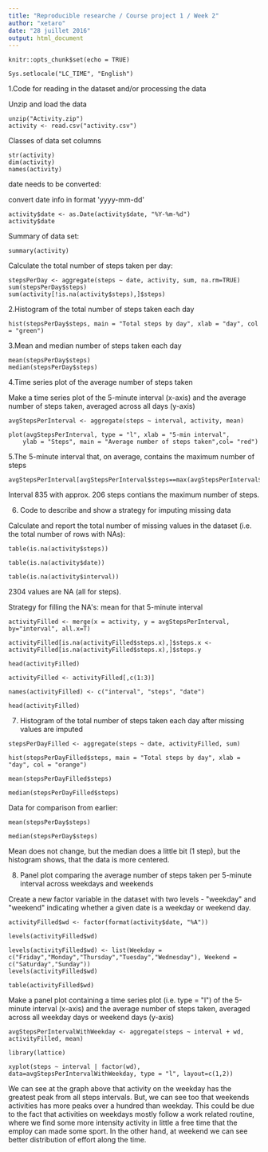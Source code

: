 ```yaml
---
title: "Reproducible researche / Course project 1 / Week 2"
author: "xetaro"
date: "28 juillet 2016"
output: html_document
---
```


```{r setup, include=FALSE}
knitr::opts_chunk$set(echo = TRUE)
```
```{r}
Sys.setlocale("LC_TIME", "English")
```
1.Code for reading in the dataset and/or processing the data 

 Unzip and load the data 
```{r}
unzip("Activity.zip")
activity <- read.csv("activity.csv")
```
 Classes of data set columns
```{r}
str(activity)
dim(activity)
names(activity)
```
date needs to be converted:

convert date info in format 'yyyy-mm-dd'
```{r, results='hide'}
activity$date <- as.Date(activity$date, "%Y-%m-%d")
activity$date
```
Summary of data set:

```{r}
summary(activity)
```

Calculate the total number of steps taken per day:
        
```{r}
stepsPerDay <- aggregate(steps ~ date, activity, sum, na.rm=TRUE)
sum(stepsPerDay$steps)
sum(activity[!is.na(activity$steps),]$steps)
```

2.Histogram of the total number of steps taken each day

```{r, echo=FALSE}
hist(stepsPerDay$steps, main = "Total steps by day", xlab = "day", col = "green")
```

3.Mean and median number of steps taken each day

```{r}
mean(stepsPerDay$steps)
median(stepsPerDay$steps)

```

4.Time series plot of the average number of steps taken

 Make a time series plot of the 5-minute interval (x-axis) 
 and the average number of steps taken, averaged across all days (y-axis)

```{r, echo=FALSE}
avgStepsPerInterval <- aggregate(steps ~ interval, activity, mean)

plot(avgStepsPerInterval, type = "l", xlab = "5-min interval", 
    ylab = "Steps", main = "Average number of steps taken",col= "red")

```

5.The 5-minute interval that, on average, contains the maximum number of steps

```{r}
avgStepsPerInterval[avgStepsPerInterval$steps==max(avgStepsPerInterval$steps),]
```

Interval 835 with approx. 206 steps contians the maximum number of steps.

 6. Code to describe and show a strategy for imputing missing data

 Calculate and report the total number of missing values in the dataset
 (i.e. the total number of rows with NAs):
        
```{r}
table(is.na(activity$steps))
 
table(is.na(activity$date))
 
table(is.na(activity$interval))

```
2304 values are NA (all for steps).

Strategy for filling the NA's: mean for that 5-minute interval

```{r}
activityFilled <- merge(x = activity, y = avgStepsPerInterval, by="interval", all.x=T)

activityFilled[is.na(activityFilled$steps.x),]$steps.x <-activityFilled[is.na(activityFilled$steps.x),]$steps.y 

head(activityFilled)

activityFilled <- activityFilled[,c(1:3)]

names(activityFilled) <- c("interval", "steps", "date")

head(activityFilled)
```
7. Histogram of the total number of steps taken each day after missing values are imputed

```{r, echo=FALSE}
stepsPerDayFilled <- aggregate(steps ~ date, activityFilled, sum)

hist(stepsPerDayFilled$steps, main = "Total steps by day", xlab = "day", col = "orange")

mean(stepsPerDayFilled$steps)

median(stepsPerDayFilled$steps)

```
 Data for comparison from earlier:
```{r}        
mean(stepsPerDay$steps)

median(stepsPerDay$steps)

```
 Mean does not change, but the median does a little bit (1 step), but the histogram shows, 
 that the data is more centered.

8. Panel plot comparing the average number of steps taken per 5-minute interval across weekdays and weekends

 Create a new factor variable in the dataset with two levels - "weekday" and "weekend" 
 indicating whether a given date is a weekday or weekend day.

```{r}
activityFilled$wd <- factor(format(activity$date, "%A"))

levels(activityFilled$wd)

levels(activityFilled$wd) <- list(Weekday = c("Friday","Monday","Thursday","Tuesday","Wednesday"), Weekend = c("Saturday","Sunday"))
levels(activityFilled$wd)

table(activityFilled$wd)

```
Make a panel plot containing a time series plot (i.e. type = "l") of the 5-minute interval (x-axis) 
and the average number of steps taken, averaged across all weekday days or weekend days (y-axis)

```{r, echo=FALSE}
avgStepsPerIntervalWithWeekday <- aggregate(steps ~ interval + wd, activityFilled, mean)

library(lattice)

xyplot(steps ~ interval | factor(wd), data=avgStepsPerIntervalWithWeekday, type = "l", layout=c(1,2))

```

We can see at the graph above that activity on the weekday has the greatest peak from all steps intervals. But, we can see too that weekends activities has more peaks over a hundred than weekday. This could be due to the fact that activities on weekdays mostly follow a work related routine, where we find some more intensity activity in little a free time that the employ can made some sport. In the other hand, at weekend we can see better distribution of effort along the time.

